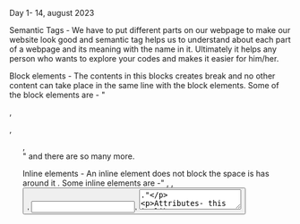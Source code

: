 Day 1- 14, august 2023

Semantic Tags - We have to put different parts on our webpage to make our website look good and semantic tag helps us to understand about each part of a webpage and its meaning with the name in it. Ultimately it helps any person who wants to explore your codes and makes it easier for him/her.

Block elements - The contents in this blocks creates break and no other content can take place in the same line with the block elements. Some of the block elements are - "<div>, <p>, <ol>, <section>" and there are so many more.

Inline elements - An inline element does not block the space is has around it . Some inline elements are -" <span>, <a>, <button>, <input>, <textarea>."

Attributes- this is like an instruction for the elements we use. Suppose we are using the <a> element and we can use the href attribute to specify the path that will be used to send the user on the other webpage.